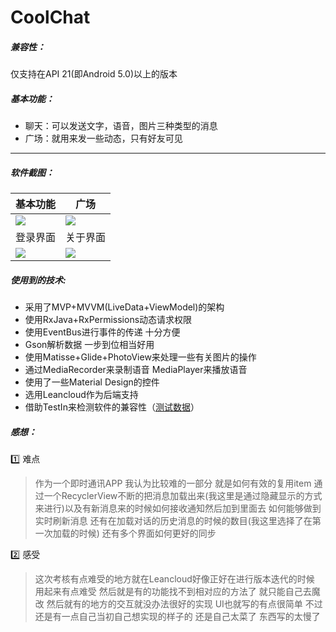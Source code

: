 # CoolChat

##### 兼容性：

仅支持在API 21(即Android 5.0)以上的版本

##### 基本功能：

- 聊天：可以发送文字，语音，图片三种类型的消息 
- 广场：就用来发一些动态，只有好友可见

---

##### 软件截图：



| 基本功能                                                     | 广场                                                         |
| ------------------------------------------------------------ | ------------------------------------------------------------ |
| <img src="http://lc-psmpgrly.cn-n1.lcfile.com/F8oVNDd33QkhcbM7ZtoRilXOIhFUHgVWRyrAUJgq.gif" with="220"> | <img src="http://lc-psmpgrly.cn-n1.lcfile.com/mz4eGGW7LnqEt2xppRmV0n5ERdch5ZcAJOroJD32.gif" with="220"> |
| 登录界面                                                     | 关于界面                                                     |
| <img src="http://lc-psmpgrly.cn-n1.lcfile.com/lVnicf2JydJwNQzxeKM0mRFTMaAwMowK2FJx6qA5.jpg" with="220"> | <img src="http://lc-psmpgrly.cn-n1.lcfile.com/nrSpD55b276M9MMjgLobXHzARZeSw14jExH7J6EV.jpg" with="220"> |

##### 使用到的技术:

- 采用了MVP+MVVM(LiveData+ViewModel)的架构
- 使用RxJava+RxPermissions动态请求权限
- 使用EventBus进行事件的传递 十分方便
- Gson解析数据 一步到位相当好用
- 使用Matisse+Glide+PhotoView来处理一些有关图片的操作
- 通过MediaRecorder来录制语音 MediaPlayer来播放语音
- 使用了一些Material Design的控件 
- 选用Leancloud作为后端支持
- 借助TestIn来检测软件的兼容性（[测试数据](https://github.com/Gennan/CoolChat/blob/master/awesome-res/TestInData.md)）

##### 感想：

:one: 难点

>作为一个即时通讯APP 我认为比较难的一部分 就是如何有效的复用item 通过一个RecyclerView不断的把消息加载出来(我这里是通过隐藏显示的方式来进行)以及有新消息来的时候如何接收通知然后加到里面去 如何能够做到实时刷新消息  还有在加载对话的历史消息的时候的数目(我这里选择了在第一次加载的时候) 还有多个界面如何更好的同步 

:two: 感受

>这次考核有点难受的地方就在Leancloud好像正好在进行版本迭代的时候 用起来有点难受  然后就是有的功能找不到相对应的方法了 就只能自己去魔改 然后就有的地方的交互就没办法很好的实现 UI也就写的有点很简单 不过还是有一点自己当初自己想实现的样子的 还是自己太菜了 东西写的太慢了
